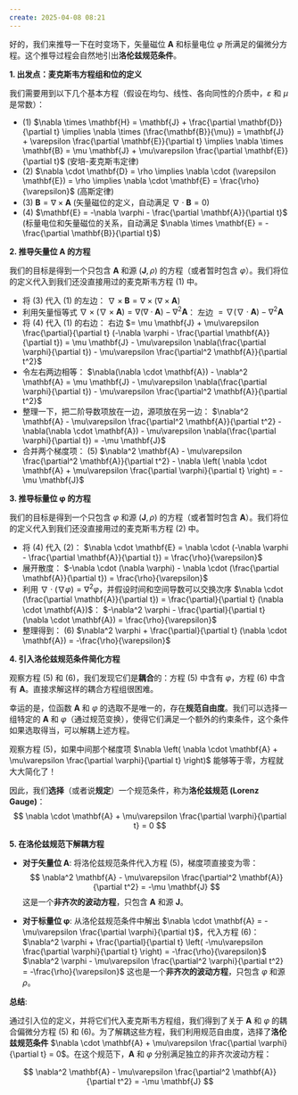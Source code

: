 ```yaml
---
create: 2025-04-08 08:21
---
```

好的，我们来推导一下在时变场下，矢量磁位 $\mathbf{A}$ 和标量电位 $\varphi$ 所满足的偏微分方程。这个推导过程会自然地引出**洛伦兹规范条件**。

**1. 出发点：麦克斯韦方程组和位的定义**

我们需要用到以下几个基本方程（假设在均匀、线性、各向同性的介质中，$\varepsilon$ 和 $\mu$ 是常数）：

*   (1) $\nabla \times \mathbf{H} = \mathbf{J} + \frac{\partial \mathbf{D}}{\partial t} \implies \nabla \times (\frac{\mathbf{B}}{\mu}) = \mathbf{J} + \varepsilon \frac{\partial \mathbf{E}}{\partial t} \implies \nabla \times \mathbf{B} = \mu \mathbf{J} + \mu\varepsilon \frac{\partial \mathbf{E}}{\partial t}$ (安培-麦克斯韦定律)
*   (2) $\nabla \cdot \mathbf{D} = \rho \implies \nabla \cdot (\varepsilon \mathbf{E}) = \rho \implies \nabla \cdot \mathbf{E} = \frac{\rho}{\varepsilon}$ (高斯定律)
*   (3) $\mathbf{B} = \nabla \times \mathbf{A}$ (矢量磁位的定义，自动满足 $\nabla \cdot \mathbf{B} = 0$)
*   (4) $\mathbf{E} = -\nabla \varphi - \frac{\partial \mathbf{A}}{\partial t}$ (标量电位和矢量磁位的关系，自动满足 $\nabla \times \mathbf{E} = -\frac{\partial \mathbf{B}}{\partial t}$)

**2. 推导矢量位 A 的方程**

我们的目标是得到一个只包含 $\mathbf{A}$ 和源 ($\mathbf{J}, \rho$) 的方程（或者暂时包含 $\varphi$）。我们将位的定义代入到我们还没直接用过的麦克斯韦方程 (1) 中。

*   将 (3) 代入 (1) 的左边：
    $\nabla \times \mathbf{B} = \nabla \times (\nabla \times \mathbf{A})$
*   利用矢量恒等式 $\nabla \times (\nabla \times \mathbf{A}) = \nabla(\nabla \cdot \mathbf{A}) - \nabla^2 \mathbf{A}$：
    左边 $= \nabla(\nabla \cdot \mathbf{A}) - \nabla^2 \mathbf{A}$
*   将 (4) 代入 (1) 的右边：
    右边 $= \mu \mathbf{J} + \mu\varepsilon \frac{\partial}{\partial t} (-\nabla \varphi - \frac{\partial \mathbf{A}}{\partial t}) = \mu \mathbf{J} - \mu\varepsilon \nabla(\frac{\partial \varphi}{\partial t}) - \mu\varepsilon \frac{\partial^2 \mathbf{A}}{\partial t^2}$
*   令左右两边相等：
    $\nabla(\nabla \cdot \mathbf{A}) - \nabla^2 \mathbf{A} = \mu \mathbf{J} - \mu\varepsilon \nabla(\frac{\partial \varphi}{\partial t}) - \mu\varepsilon \frac{\partial^2 \mathbf{A}}{\partial t^2}$
*   整理一下，把二阶导数项放在一边，源项放在另一边：
    $\nabla^2 \mathbf{A} - \mu\varepsilon \frac{\partial^2 \mathbf{A}}{\partial t^2} - \nabla(\nabla \cdot \mathbf{A}) - \mu\varepsilon \nabla(\frac{\partial \varphi}{\partial t}) = -\mu \mathbf{J}$
*   合并两个梯度项：
    (5) $\nabla^2 \mathbf{A} - \mu\varepsilon \frac{\partial^2 \mathbf{A}}{\partial t^2} - \nabla \left( \nabla \cdot \mathbf{A} + \mu\varepsilon \frac{\partial \varphi}{\partial t} \right) = -\mu \mathbf{J}$

**3. 推导标量位 φ 的方程**

我们的目标是得到一个只包含 $\varphi$ 和源 ($\mathbf{J}, \rho$) 的方程（或者暂时包含 $\mathbf{A}$）。我们将位的定义代入到我们还没直接用过的麦克斯韦方程 (2) 中。

*   将 (4) 代入 (2)：
    $\nabla \cdot \mathbf{E} = \nabla \cdot (-\nabla \varphi - \frac{\partial \mathbf{A}}{\partial t}) = \frac{\rho}{\varepsilon}$
*   展开散度：
    $-\nabla \cdot (\nabla \varphi) - \nabla \cdot (\frac{\partial \mathbf{A}}{\partial t}) = \frac{\rho}{\varepsilon}$
*   利用 $\nabla \cdot (\nabla \varphi) = \nabla^2 \varphi$，并假设时间和空间导数可以交换次序 $\nabla \cdot (\frac{\partial \mathbf{A}}{\partial t}) = \frac{\partial}{\partial t} (\nabla \cdot \mathbf{A})$：
    $-\nabla^2 \varphi - \frac{\partial}{\partial t} (\nabla \cdot \mathbf{A}) = \frac{\rho}{\varepsilon}$
*   整理得到：
    (6) $\nabla^2 \varphi + \frac{\partial}{\partial t} (\nabla \cdot \mathbf{A}) = -\frac{\rho}{\varepsilon}$

**4. 引入洛伦兹规范条件简化方程**

观察方程 (5) 和 (6)，我们发现它们是**耦合**的：方程 (5) 中含有 $\varphi$，方程 (6) 中含有 $\mathbf{A}$。直接求解这样的耦合方程组很困难。

幸运的是，位函数 $\mathbf{A}$ 和 $\varphi$ 的选取不是唯一的，存在**规范自由度**。我们可以选择一组特定的 $\mathbf{A}$ 和 $\varphi$（通过规范变换），使得它们满足一个额外的约束条件，这个条件如果选取得当，可以解耦上述方程。

观察方程 (5)，如果中间那个梯度项 $\nabla \left( \nabla \cdot \mathbf{A} + \mu\varepsilon \frac{\partial \varphi}{\partial t} \right)$ 能够等于零，方程就大大简化了！

因此，我们**选择**（或者说**规定**）一个规范条件，称为**洛伦兹规范 (Lorenz Gauge)**：
$$ \nabla \cdot \mathbf{A} + \mu\varepsilon \frac{\partial \varphi}{\partial t} = 0 $$

**5. 在洛伦兹规范下解耦方程**

*   **对于矢量位 A**: 将洛伦兹规范条件代入方程 (5)，梯度项直接变为零：
    $$ \nabla^2 \mathbf{A} - \mu\varepsilon \frac{\partial^2 \mathbf{A}}{\partial t^2} = -\mu \mathbf{J} $$
    这是一个**非齐次的波动方程**，只包含 $\mathbf{A}$ 和源 $\mathbf{J}$。

*   **对于标量位 φ**: 从洛伦兹规范条件中解出 $\nabla \cdot \mathbf{A} = -\mu\varepsilon \frac{\partial \varphi}{\partial t}$，代入方程 (6)：
    $\nabla^2 \varphi + \frac{\partial}{\partial t} \left( -\mu\varepsilon \frac{\partial \varphi}{\partial t} \right) = -\frac{\rho}{\varepsilon}$
    $\nabla^2 \varphi - \mu\varepsilon \frac{\partial^2 \varphi}{\partial t^2} = -\frac{\rho}{\varepsilon}$
    这也是一个**非齐次的波动方程**，只包含 $\varphi$ 和源 $\rho$。

**总结**:

通过引入位的定义，并将它们代入麦克斯韦方程组，我们得到了关于 $\mathbf{A}$ 和 $\varphi$ 的耦合偏微分方程 (5) 和 (6)。为了解耦这些方程，我们利用规范自由度，选择了**洛伦兹规范条件** $\nabla \cdot \mathbf{A} + \mu\varepsilon \frac{\partial \varphi}{\partial t} = 0$。在这个规范下，$\mathbf{A}$ 和 $\varphi$ 分别满足独立的非齐次波动方程：

$$ \nabla^2 \mathbf{A} - \mu\varepsilon \frac{\partial^2 \mathbf{A}}{\partial t^2} = -\mu \mathbf{J} $$
